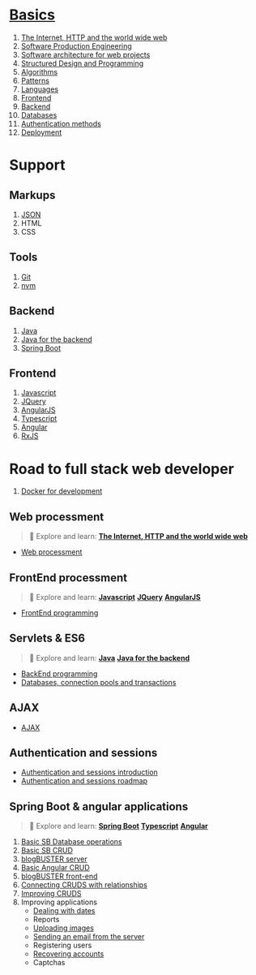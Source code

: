 <!--
---
layout: page
title: GPT-notes
subtitle: All you need to be a web developer
---
-->

# [Basics](basics/index.md)

1. [The Internet, HTTP and the world wide web](basics/http.md)
2. [Software Production Engineering](basics/production.md)
3. [Software architecture for web projects](basics/architecture.md)
4. [Structured Design and Programming](basics/programming.md)
6. [Algorithms](basics/algorithms.md)
7. [Patterns](basics/patterns.md)
8. [Languages](basics/languages.md)
9. [Frontend](basics/frontend.md)
10. [Backend](basics/backend.md)
11. [Databases](basics/databases.md)
12. [Authentication methods](basics/auth.md)
13. [Deployment](basics/deployment.md)

# Support

## Markups

1. [JSON](markups/json.md)
2. HTML
3. CSS

## Tools
1. [Git](git/index.md)
2. [nvm](nvm/index.md)

## Backend
1. [Java](java/index.md)
2. [Java for the backend](java4backend/index.md)
3. [Spring Boot](springboot/index.md)

## Frontend
1. [Javascript](javascript/index.md)
2. [JQuery](jquery/index.md)
3. [AngularJS](angularjs/index.md)
4. [Typescript](typescript/index.md)
5. [Angular](angular/index.md)
6. [RxJS](rxjs/index.md)

# Road to full stack web developer

1. [Docker for development](road/docker4development.md)

## Web processment

>
> :red_circle: Explore and learn: [**The Internet, HTTP and the world wide web**](basics/http.md)
>


* [Web processment](road/process.md)


## FrontEnd processment

>
> :red_circle: Explore and learn: [**Javascript**](/javascript/index.md) [**JQuery**](/javascript/index.md) [**AngularJS**](/angularjs/index.md)
>

* [FrontEnd programming](road/frontend.md)


## Servlets & ES6

>
> :red_circle: Explore and learn: [**Java**](/java/index.md) [**Java for the backend**](/java4backend/index.md)
>

* [BackEnd programming](road/backend.md)
* [Databases, connection pools and transactions](road/databases.md)

## AJAX

* [AJAX](road/ajax.md)

## Authentication and sessions

* [Authentication and sessions introduction](road/auth.md)
* [Authentication and sessions roadmap](road/auth.roadmap.md)

## Spring Boot & angular applications

>
> :red_circle: Explore and learn: [**Spring Boot**](springboot/index.md) [**Typescript**](typescript/index.md) [**Angular**](angular/index.md)
>

1. [Basic SB Database operations](road/sb-db-basic.md)
2. [Basic SB CRUD](road/sb-crud.md)
3. [blogBUSTER server](road/blogbuster.md)
4. [Basic Angular CRUD](road/angular-crud.md)
5. [blogBUSTER front-end](road/blogbuster-frontend.md)
6. [Connecting CRUDS with relationships](road/cruds.md)
7. [Improving CRUDS](road/icruds.md)
8. Improving applications
   - [Dealing with dates](dates.md)
   - Reports
   - [Uploading images](road/uploading.md)
   - [Sending an email from the server](road/email.md)
   - Registering users
   - [Recovering accounts](road/recovering.md)
   - Captchas






